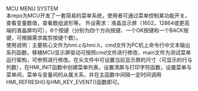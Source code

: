 MCU MENU SYSTEM  
本repo为MCU开发了一套简易的菜单系统，使用者可通过菜单控制某功能开关，查看变量数值，查看数组波形等。
外设需求：液晶显示屏（1602，12864或更高端的液晶屏均可），6个按键（分别为四个方向按键、一个OK按键和一个BACK按键，可根据需求裁剪按键个数）。  
使用说明：主要核心文件为hmi.c与hmi.h，cmd文件为PC机上命令行中文本输出系列函数，移植MCU显示屏驱动可按照cmd文件进行修改，main文件为测试菜单运行架构，可参照进行修改。在头文件中可设置当前显示屏的尺寸（可显示的行与列数），在HMI_INIT函数中创建菜单列表，设置清屏与打印字符函数，设置菜单与菜单间，菜单与变量间的从属关系，并在主函数中间隔一定时间调用HMI_REFRESH()与HMI_KEY_EVENT()函数即可。

